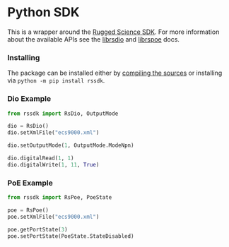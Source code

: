 # Python SDK
This is a wrapper around the [Rugged Science SDK](https://github.com/ruggedscience/sdk). For more information about the available APIs see the [librsdio](https://github.com/ruggedscience/sdk/librsdio.md) and [librspoe](https://github.com/ruggedscience/sdk/librspoe.md) docs.

### Installing
The package can be installed either by [compiling the sources](#compiling) or installing via `python -m pip install rssdk`.  

### Dio Example
```python
from rssdk import RsDio, OutputMode

dio = RsDio()
dio.setXmlFile("ecs9000.xml")

dio.setOutputMode(1, OutputMode.ModeNpn)

dio.digitalRead(1, 1)
dio.digitalWrite(1, 11, True)

```

### PoE Example
```python
from rssdk import RsPoe, PoeState

poe = RsPoe()
poe.setXmlFile("ecs9000.xml")

poe.getPortState(3)
poe.setPortState(PoeState.StateDisabled)
```
